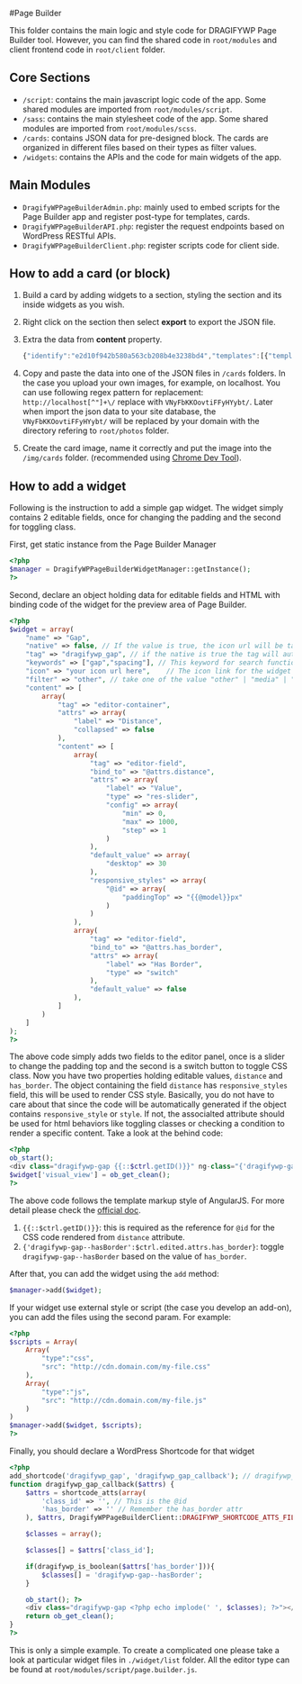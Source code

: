 #Page Builder

This folder contains the main logic and style code for DRAGIFYWP Page Builder tool. However, you can find the shared code in `root/modules` and client frontend code in `root/client` folder.

## Core Sections

* `/script`: contains the main javascript logic code of the app. Some shared modules are imported from `root/modules/script`.
* `/sass`: contains the main stylesheet code of the app. Some shared modules are imported from `root/modules/scss`.
* `/cards`: contains JSON data for pre-designed block. The cards are organized in different files based on their types as filter values.
* `/widgets`: contains the APIs and the code for main widgets of the app.

## Main Modules

* `DragifyWPPageBuilderAdmin.php`: mainly used to embed scripts for the Page Builder app and register post-type for templates, cards.
* `DragifyWPPageBuilderAPI.php`: register the request endpoints based on WordPress RESTful APIs.
* `DragifyWPPageBuilderClient.php`: register scripts code for client side.

## How to add a card (or block)

1.  Build a card by adding widgets to a section, styling the section and its inside widgets as you wish.
2.  Right click on the section then select **export** to export the JSON file.
3.  Extra the data from **content** property.
    ```js
    {"identify":"e2d10f942b580a563cb208b4e3238bd4","templates":[{"template_name":"Media 8","type":"section","content":{....}}]}
    ```
4.  Copy and paste the data into one of the JSON files in `/cards` folders. In the case you upload your own images, for example, on localhost. You can use following regex pattern for replacement: `http://localhost[^"]+\/` replace with `VNyFbKKOovtiFFyHYybt/`. Later when import the json data to your site database, the `VNyFbKKOovtiFFyHYybt/` will be replaced by your domain with the directory refering to `root/photos` folder.

5.  Create the card image, name it correctly and put the image into the `/img/cards` folder. (recommended using [Chrome Dev Tool](https://developers.google.com/web/updates/2017/08/devtools-release-notes#node-screenshots)).

## How to add a widget

Following is the instruction to add a simple gap widget. The widget simply contains 2 editable fields, once for changing the padding and the second for toggling class.

First, get static instance from the Page Builder Manager

```php
<?php
$manager = DragifyWPPageBuilderWidgetManager::getInstance();
?>
```

Second, declare an object holding data for editable fields and HTML with binding code of the widget for the preview area of Page Builder.

```php
<?php
$widget = array(
    "name" => "Gap",
    "native" => false, // If the value is true, the icon url will be taken from root/page-builder/img/widgets otherwises you should declare the URL as below.
    "tag" => "dragifywp_gap", // if the native is true the tag will automatically add `dragifywp_` prefix
    "keywords" => ["gap","spacing"], // This keyword for search function
    "icon" => "your icon url here",    // The icon link for the widget
    "filter" => "other", // take one of the value "other" | "media" | "text" | "image" | "grid"
    "content" => [
        array(
            "tag" => "editor-container",
            "attrs" => array(
                "label" => "Distance",
                "collapsed" => false
            ),
            "content" => [
                array(
                    "tag" => "editor-field",
                    "bind_to" => "@attrs.distance",
                    "attrs" => array(
                        "label" => "Value",
                        "type" => "res-slider",
                        "config" => array(
                            "min" => 0,
                            "max" => 1000,
                            "step" => 1
                        )
                    ),
                    "default_value" => array(
                        "desktop" => 30
                    ),
                    "responsive_styles" => array(
                        "@id" => array(
                            "paddingTop" => "{{@model}}px"
                        )
                    )
                ),
                array(
                    "tag" => "editor-field",
                    "bind_to" => "@attrs.has_border",
                    "attrs" => array(
                        "label" => "Has Border",
                        "type" => "switch"
                    ),
                    "default_value" => false
                ),
            ]
        )
    ]
);
?>
```

The above code simply adds two fields to the editor panel, once is a slider to change the padding top and the second is a switch button to toggle CSS class. Now you have two properties holding editable values, `distance` and `has_border`. The object containing the field `distance` has `responsive_styles` field, this will be used to render CSS style. Basically, you do not have to care about that since the code will be automatically generated if the object contains `responsive_style` or `style`. If not, the associalted attribute should be used for html behaviors like toggling classes or checking a condition to render a specific content. Take a look at the behind code:

```php
<?php
ob_start();
<div class="dragifywp-gap {{::$ctrl.getID()}}" ng-class="{'dragifywp-gap--hasBorder':$ctrl.edited.attrs.has_border}"></div>
$widget['visual_view'] = ob_get_clean();
?>
```

The above code follows the template markup style of AngularJS. For more detail please check the [official doc](https://code.angularjs.org/1.5.11/docs/api/ng/directive/ngClass).

1.  `{{::$ctrl.getID()}}`: this is required as the reference for `@id` for the CSS code rendered from `distance` attribute.
2.  `{'dragifywp-gap--hasBorder':$ctrl.edited.attrs.has_border}`: toggle `dragifywp-gap--hasBorder` based on the value of `has_border`.

After that, you can add the widget using the `add` method:

```php
$manager->add($widget);
```

If your widget use external style or script (the case you develop an add-on), you can add the files using the second param. For example:

```php
<?php
$scripts = Array(
    Array(
        "type":"css",
        "src": "http://cdn.domain.com/my-file.css"
    ),
    Array(
        "type":"js",
        "src": "http://cdn.domain.com/my-file.js"
    )
)
$manager->add($widget, $scripts);
?>
```

Finally, you should declare a WordPress Shortcode for that widget

```php
<?php
add_shortcode('dragifywp_gap', 'dragifywp_gap_callback'); // dragifywp_gap as the `tag` attr of $widget
function dragifywp_gap_callback($attrs) {
    $attrs = shortcode_atts(array(
        'class_id' => '', // This is the @id
        'has_border' => '' // Remember the has_border attr
    ), $attrs, DragifyWPPageBuilderClient::DRAGIFYWP_SHORTCODE_ATTS_FILTER);

    $classes = array();

    $classes[] = $attrs['class_id'];

    if(dragifywp_is_boolean($attrs['has_border'])){
        $classes[] = 'dragifywp-gap--hasBorder';
    }

    ob_start(); ?>
    <div class="dragifywp-gap <?php echo implode(' ', $classes); ?>"></div>
    return ob_get_clean();
}
?>
```

This is only a simple example. To create a complicated one please take a look at particular widget files in `./widget/list` folder. All the editor type can be found at `root/modules/script/page.builder.js`.
